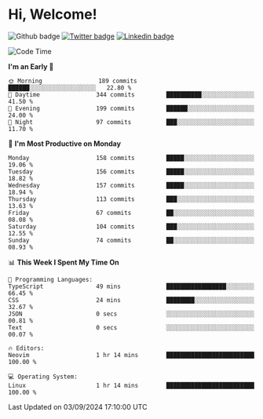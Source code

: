   # Hi, Welcome!
  ![Github badge](https://img.shields.io/github/followers/kraken-afk.svg?style=social&label=Follow&maxAge=2592000)
  [![Twitter badge](https://img.shields.io/badge/-Twitter-00acee?style=flat-square&logo=Twitter&logoColor=white)](https://twitter.com/trshppl)
  [![Linkedin badge](https://img.shields.io/badge/LinkedIn-0077B5?style=flat-square&logo=linkedin&logoColor=white)](https://www.linkedin.com/in/noveanrer)
<!--START_SECTION:waka-->
![Code Time](http://img.shields.io/badge/Code%20Time-264%20hrs%2038%20mins-blue)

**I'm an Early 🐤** 

```text
🌞 Morning                189 commits         ██████░░░░░░░░░░░░░░░░░░░   22.80 % 
🌆 Daytime                344 commits         ██████████░░░░░░░░░░░░░░░   41.50 % 
🌃 Evening                199 commits         ██████░░░░░░░░░░░░░░░░░░░   24.00 % 
🌙 Night                  97 commits          ███░░░░░░░░░░░░░░░░░░░░░░   11.70 % 
```
📅 **I'm Most Productive on Monday** 

```text
Monday                   158 commits         █████░░░░░░░░░░░░░░░░░░░░   19.06 % 
Tuesday                  156 commits         █████░░░░░░░░░░░░░░░░░░░░   18.82 % 
Wednesday                157 commits         █████░░░░░░░░░░░░░░░░░░░░   18.94 % 
Thursday                 113 commits         ███░░░░░░░░░░░░░░░░░░░░░░   13.63 % 
Friday                   67 commits          ██░░░░░░░░░░░░░░░░░░░░░░░   08.08 % 
Saturday                 104 commits         ███░░░░░░░░░░░░░░░░░░░░░░   12.55 % 
Sunday                   74 commits          ██░░░░░░░░░░░░░░░░░░░░░░░   08.93 % 
```


📊 **This Week I Spent My Time On** 

```text
💬 Programming Languages: 
TypeScript               49 mins             █████████████████░░░░░░░░   66.45 % 
CSS                      24 mins             ████████░░░░░░░░░░░░░░░░░   32.67 % 
JSON                     0 secs              ░░░░░░░░░░░░░░░░░░░░░░░░░   00.81 % 
Text                     0 secs              ░░░░░░░░░░░░░░░░░░░░░░░░░   00.07 % 

🔥 Editors: 
Neovim                   1 hr 14 mins        █████████████████████████   100.00 % 

💻 Operating System: 
Linux                    1 hr 14 mins        █████████████████████████   100.00 % 
```


 Last Updated on 03/09/2024 17:10:00 UTC
<!--END_SECTION:waka-->